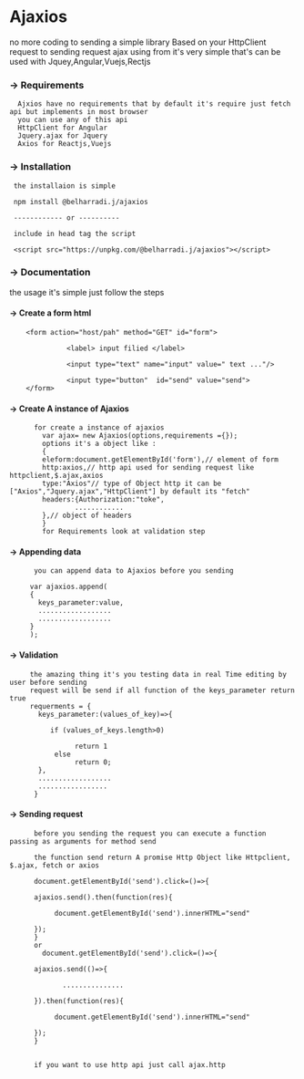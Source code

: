 <!--h-->
# Ajaxios
no more coding to sending 
a simple library Based on your HttpClient request to sending  request ajax using from it's very simple that's can be used 
with Jquey,Angular,Vuejs,Rectjs 


### -> Requirements
      Ajxios have no requirements that by default it's require just fetch api but implements in most browser
      you can use any of this api 
      HttpClient for Angular 
      Jquery.ajax for Jquery
      Axios for Reactjs,Vuejs
     
### -> Installation
     the installaion is simple
     
     npm install @belharradi.j/ajaxios
     
     ------------ or ----------

     include in head tag the script 
     
     <script src="https://unpkg.com/@belharradi.j/ajaxios"></script>
     
### -> Documentation

the usage it's simple just follow the steps


#### -> Create a form html

        <form action="host/pah" method="GET" id="form">
        
                  <label> input filied </label>
                  
                  <input type="text" name="input" value=" text ..."/>
                  
                  <input type="button"  id="send" value="send">
        </form>
 #### -> Create A instance of Ajaxios 
          for create a instance of ajaxios
            var ajax= new Ajaxios(options,requirements ={});
            options it's a object like :
            {
            eleform:document.getElementById('form'),// element of form
            http:axios,// http api used for sending request like httpclient,$.ajax,axios
            type:"Axios"// type of Object http it can be ["Axios","Jquery.ajax","HttpClient"] by default its "fetch"
            headers:{Authorization:"toke",
                    ............
            },// object of headers 
            }
            for Requirements look at validation step
#### -> Appending data 
        
          you can append data to Ajaxios before you sending
         
         var ajaxios.append(
         {
           keys_parameter:value,
           ..................
           ..................
         }
         );
#### -> Validation 
         
         the amazing thing it's you testing data in real Time editing by user before sending 
         request will be send if all function of the keys_parameter return true
         requerments = {
           keys_parameter:(values_of_key)=>{
              
              if (values_of_keys.length>0)

                    return 1
               else 
                    return 0;
           },
           ..................
           .................
          }
          
#### -> Sending request 
          
          before you sending the request you can execute a function passing as arguments for method send
          
          the function send return A promise Http Object like Httpclient, $.ajax, fetch or axios
          
          document.getElementById('send').click=()=>{
          
          ajaxios.send().then(function(res){

               document.getElementById('send').innerHTML="send"

          });
          }
          or 
            document.getElementById('send').click=()=>{
          
          ajaxios.send(()=>{
                 
                 ...............
          
          }).then(function(res){

               document.getElementById('send').innerHTML="send"

          });
          }
          

          if you want to use http api just call ajax.http






